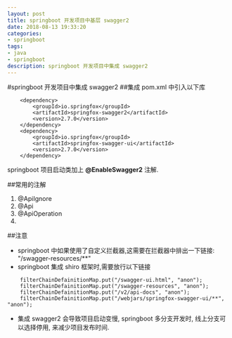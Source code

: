 ```yaml
---
layout: post
title: springboot 开发项目中基层 swagger2
date: 2018-08-13 19:33:20
categories:
- springboot
tags:
- java
- springboot
description: springboot 开发项目中集成 swagger2
---
```

#springboot 开发项目中集成 swagger2
##集成
pom.xml 中引入以下库
```
    <dependency>
        <groupId>io.springfox</groupId>
        <artifactId>springfox-swagger2</artifactId>
        <version>2.7.0</version>
    </dependency>
    <dependency>
        <groupId>io.springfox</groupId>
        <artifactId>springfox-swagger-ui</artifactId>
        <version>2.7.0</version>
    </dependency>
```
springboot 项目启动类加上 **@EnableSwagger2** 注解.

##常用的注解
1. @ApiIgnore
2. @Api
3. @ApiOperation
4. 

##注意
* springboot 中如果使用了自定义拦截器,这需要在拦截器中排出一下链接: "/swagger-resources/**"
* springboot 集成 shiro 框架时,需要放行以下链接
```
    filterChainDefainitionMap.put("/swagger-ui.html", "anon");
    filterChainDefainitionMap.put("/swagger-resources", "anon");
    filterChainDefainitionMap.put("/v2/api-docs", "anon");
    filterChainDefainitionMap.put("/webjars/springfox-swagger-ui/**", "anon");
```
* 集成 swagger2 会导致项目启动变慢, springboot 多分支开发时, 线上分支可以选择停用, 来减少项目发布时间.

